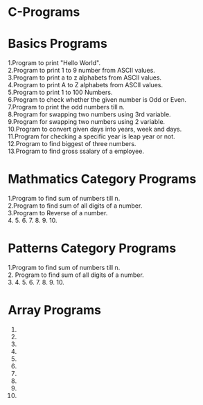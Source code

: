 # C-Programs

# Basics Programs
1.Program to print "Hello World".<br />
2.Program to print 1 to 9 number from ASCII values.<br />
3.Program to print a to z alphabets from ASCII values.<br />
4.Program to print A to Z alphabets from ASCII values.<br />
5.Program to print 1 to 100 Numbers.<br />
6.Program to check whether the given number is Odd or Even. <br />
7.Program to print the odd numbers till n.<br />
8.Program for swapping two numbers using 3rd variable.<br />
9.Program for swapping two numbers using 2 variable. <br />
10.Program to convert given days into years, week and days. <br />
11.Program for checking a specific year is leap year or not.<br />
12.Program to find biggest of three numbers.<br />
13.Program to find gross ssalary of a employee.<br />

# Mathmatics Category Programs
1.Program to find sum of numbers till n. <br />
2.Program to find sum of all digits of a number. <br />
3.Program to Reverse of a number. <br />
4.
5.
6.
7.
8.
9.
10.


# Patterns Category Programs
1.Program to find sum of numbers till n. <br />
2. Program to find sum of all digits of a number.<br />
3.
4.
5.
6.
7.
8.
9.
10.

# Array Programs
1.
2.
3.
4.
5.
6.
7.
8.
9.
10.
